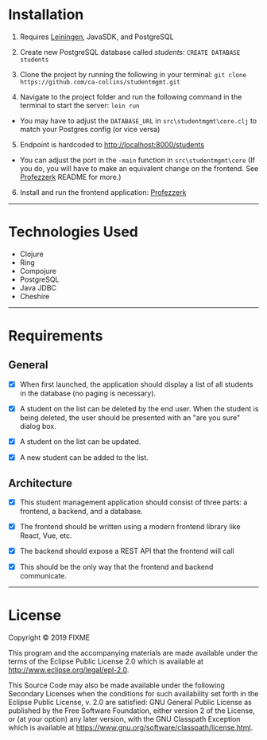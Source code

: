 # Installation

1. Requires [Leiningen](https://leiningen.org/), JavaSDK, and PostgreSQL

2. Create new PostgreSQL database called *students*: `CREATE DATABASE students`

3. Clone the project by running the following in your terminal: `git clone https://github.com/ca-collins/studentmgmt.git`

4. Navigate to the project folder and run the following command in the terminal to start the server: `lein run`
  - You may have to adjust the `DATABASE_URL` in `src\studentmgmt\core.clj` to match your Postgres config (or vice versa)


5. Endpoint is hardcoded to <http://localhost:8000/students>
  - You can adjust the port in the `-main` function in `src\studentmgmt\core` (If you do, you will have to make an equivalent change on the frontend. See [Profezzerk](https://github.com/ca-collins/profezzerk) README for more.)


6. Install and run the frontend application: [Profezzerk](https://github.com/ca-collins/profezzerk)

--------------------------------------------------------------------------------

# Technologies Used

- Clojure
- Ring
- Compojure
- PostgreSQL
- Java JDBC
- Cheshire

--------------------------------------------------------------------------------

# Requirements

## General

- [x] When first launched, the application should display a list of all students in the database (no paging is necessary).

- [x] A student on the list can be deleted by the end user. When the student is being deleted, the user should be presented with an "are you sure" dialog box.

- [x] A student on the list can be updated.

- [x] A new student can be added to the list.

## Architecture

- [x] This student management application should consist of three parts: a frontend, a backend, and a database.

- [x] The frontend should be written using a modern frontend library like React, Vue, etc.

- [x] The backend should expose a REST API that the frontend will call

- [x] This should be the only way that the frontend and backend communicate.

--------------------------------------------------------------------------------

# License

Copyright © 2019 FIXME

This program and the accompanying materials are made available under the terms of the Eclipse Public License 2.0 which is available at <http://www.eclipse.org/legal/epl-2.0>.

This Source Code may also be made available under the following Secondary Licenses when the conditions for such availability set forth in the Eclipse Public License, v. 2.0 are satisfied: GNU General Public License as published by the Free Software Foundation, either version 2 of the License, or (at your option) any later version, with the GNU Classpath Exception which is available at <https://www.gnu.org/software/classpath/license.html>.

